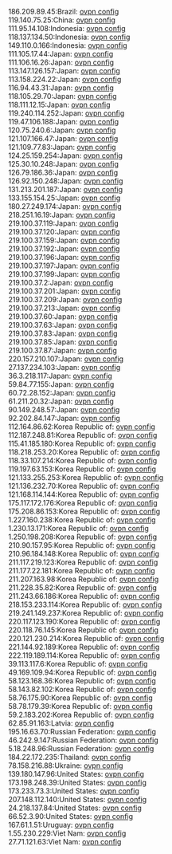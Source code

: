 186.209.89.45:Brazil: [ovpn config](vpn/186_209_89_45.ovpn)  
119.140.75.25:China: [ovpn config](vpn/119_140_75_25.ovpn)  
111.95.14.108:Indonesia: [ovpn config](vpn/111_95_14_108.ovpn)  
118.137.134.50:Indonesia: [ovpn config](vpn/118_137_134_50.ovpn)  
149.110.0.166:Indonesia: [ovpn config](vpn/149_110_0_166.ovpn)  
111.105.17.44:Japan: [ovpn config](vpn/111_105_17_44.ovpn)  
111.106.16.26:Japan: [ovpn config](vpn/111_106_16_26.ovpn)  
113.147.126.157:Japan: [ovpn config](vpn/113_147_126_157.ovpn)  
113.158.224.22:Japan: [ovpn config](vpn/113_158_224_22.ovpn)  
116.94.43.31:Japan: [ovpn config](vpn/116_94_43_31.ovpn)  
118.105.29.70:Japan: [ovpn config](vpn/118_105_29_70.ovpn)  
118.111.12.15:Japan: [ovpn config](vpn/118_111_12_15.ovpn)  
119.240.114.252:Japan: [ovpn config](vpn/119_240_114_252.ovpn)  
119.47.106.188:Japan: [ovpn config](vpn/119_47_106_188.ovpn)  
120.75.240.6:Japan: [ovpn config](vpn/120_75_240_6.ovpn)  
121.107.166.47:Japan: [ovpn config](vpn/121_107_166_47.ovpn)  
121.109.77.83:Japan: [ovpn config](vpn/121_109_77_83.ovpn)  
124.25.159.254:Japan: [ovpn config](vpn/124_25_159_254.ovpn)  
125.30.10.248:Japan: [ovpn config](vpn/125_30_10_248.ovpn)  
126.79.186.36:Japan: [ovpn config](vpn/126_79_186_36.ovpn)  
126.92.150.248:Japan: [ovpn config](vpn/126_92_150_248.ovpn)  
131.213.201.187:Japan: [ovpn config](vpn/131_213_201_187.ovpn)  
133.155.154.25:Japan: [ovpn config](vpn/133_155_154_25.ovpn)  
180.27.249.174:Japan: [ovpn config](vpn/180_27_249_174.ovpn)  
218.251.16.19:Japan: [ovpn config](vpn/218_251_16_19.ovpn)  
219.100.37.119:Japan: [ovpn config](vpn/219_100_37_119.ovpn)  
219.100.37.120:Japan: [ovpn config](vpn/219_100_37_120.ovpn)  
219.100.37.159:Japan: [ovpn config](vpn/219_100_37_159.ovpn)  
219.100.37.192:Japan: [ovpn config](vpn/219_100_37_192.ovpn)  
219.100.37.196:Japan: [ovpn config](vpn/219_100_37_196.ovpn)  
219.100.37.197:Japan: [ovpn config](vpn/219_100_37_197.ovpn)  
219.100.37.199:Japan: [ovpn config](vpn/219_100_37_199.ovpn)  
219.100.37.2:Japan: [ovpn config](vpn/219_100_37_2.ovpn)  
219.100.37.201:Japan: [ovpn config](vpn/219_100_37_201.ovpn)  
219.100.37.209:Japan: [ovpn config](vpn/219_100_37_209.ovpn)  
219.100.37.213:Japan: [ovpn config](vpn/219_100_37_213.ovpn)  
219.100.37.60:Japan: [ovpn config](vpn/219_100_37_60.ovpn)  
219.100.37.63:Japan: [ovpn config](vpn/219_100_37_63.ovpn)  
219.100.37.83:Japan: [ovpn config](vpn/219_100_37_83.ovpn)  
219.100.37.85:Japan: [ovpn config](vpn/219_100_37_85.ovpn)  
219.100.37.87:Japan: [ovpn config](vpn/219_100_37_87.ovpn)  
220.157.210.107:Japan: [ovpn config](vpn/220_157_210_107.ovpn)  
27.137.234.103:Japan: [ovpn config](vpn/27_137_234_103.ovpn)  
36.3.218.117:Japan: [ovpn config](vpn/36_3_218_117.ovpn)  
59.84.77.155:Japan: [ovpn config](vpn/59_84_77_155.ovpn)  
60.72.28.152:Japan: [ovpn config](vpn/60_72_28_152.ovpn)  
61.211.20.32:Japan: [ovpn config](vpn/61_211_20_32.ovpn)  
90.149.248.57:Japan: [ovpn config](vpn/90_149_248_57.ovpn)  
92.202.84.147:Japan: [ovpn config](vpn/92_202_84_147.ovpn)  
112.164.86.62:Korea Republic of: [ovpn config](vpn/112_164_86_62.ovpn)  
112.187.248.81:Korea Republic of: [ovpn config](vpn/112_187_248_81.ovpn)  
115.41.185.180:Korea Republic of: [ovpn config](vpn/115_41_185_180.ovpn)  
118.218.253.20:Korea Republic of: [ovpn config](vpn/118_218_253_20.ovpn)  
118.33.107.214:Korea Republic of: [ovpn config](vpn/118_33_107_214.ovpn)  
119.197.63.153:Korea Republic of: [ovpn config](vpn/119_197_63_153.ovpn)  
121.133.255.253:Korea Republic of: [ovpn config](vpn/121_133_255_253.ovpn)  
121.136.232.70:Korea Republic of: [ovpn config](vpn/121_136_232_70.ovpn)  
121.168.114.144:Korea Republic of: [ovpn config](vpn/121_168_114_144.ovpn)  
175.117.172.176:Korea Republic of: [ovpn config](vpn/175_117_172_176.ovpn)  
175.208.86.153:Korea Republic of: [ovpn config](vpn/175_208_86_153.ovpn)  
1.227.160.238:Korea Republic of: [ovpn config](vpn/1_227_160_238.ovpn)  
1.230.13.171:Korea Republic of: [ovpn config](vpn/1_230_13_171.ovpn)  
1.250.198.208:Korea Republic of: [ovpn config](vpn/1_250_198_208.ovpn)  
210.90.157.95:Korea Republic of: [ovpn config](vpn/210_90_157_95.ovpn)  
210.96.184.148:Korea Republic of: [ovpn config](vpn/210_96_184_148.ovpn)  
211.117.219.123:Korea Republic of: [ovpn config](vpn/211_117_219_123.ovpn)  
211.177.22.181:Korea Republic of: [ovpn config](vpn/211_177_22_181.ovpn)  
211.207.163.98:Korea Republic of: [ovpn config](vpn/211_207_163_98.ovpn)  
211.228.35.82:Korea Republic of: [ovpn config](vpn/211_228_35_82.ovpn)  
211.243.66.186:Korea Republic of: [ovpn config](vpn/211_243_66_186.ovpn)  
218.153.233.114:Korea Republic of: [ovpn config](vpn/218_153_233_114.ovpn)  
219.241.149.237:Korea Republic of: [ovpn config](vpn/219_241_149_237.ovpn)  
220.117.123.190:Korea Republic of: [ovpn config](vpn/220_117_123_190.ovpn)  
220.118.76.145:Korea Republic of: [ovpn config](vpn/220_118_76_145.ovpn)  
220.121.230.214:Korea Republic of: [ovpn config](vpn/220_121_230_214.ovpn)  
221.144.92.189:Korea Republic of: [ovpn config](vpn/221_144_92_189.ovpn)  
222.119.189.114:Korea Republic of: [ovpn config](vpn/222_119_189_114.ovpn)  
39.113.117.6:Korea Republic of: [ovpn config](vpn/39_113_117_6.ovpn)  
49.169.109.94:Korea Republic of: [ovpn config](vpn/49_169_109_94.ovpn)  
58.123.168.36:Korea Republic of: [ovpn config](vpn/58_123_168_36.ovpn)  
58.143.82.102:Korea Republic of: [ovpn config](vpn/58_143_82_102.ovpn)  
58.76.175.90:Korea Republic of: [ovpn config](vpn/58_76_175_90.ovpn)  
58.78.179.39:Korea Republic of: [ovpn config](vpn/58_78_179_39.ovpn)  
59.2.183.202:Korea Republic of: [ovpn config](vpn/59_2_183_202.ovpn)  
62.85.91.163:Latvia: [ovpn config](vpn/62_85_91_163.ovpn)  
195.16.63.70:Russian Federation: [ovpn config](vpn/195_16_63_70.ovpn)  
46.242.9.147:Russian Federation: [ovpn config](vpn/46_242_9_147.ovpn)  
5.18.248.96:Russian Federation: [ovpn config](vpn/5_18_248_96.ovpn)  
184.22.172.235:Thailand: [ovpn config](vpn/184_22_172_235.ovpn)  
78.158.216.88:Ukraine: [ovpn config](vpn/78_158_216_88.ovpn)  
139.180.147.96:United States: [ovpn config](vpn/139_180_147_96.ovpn)  
173.198.248.39:United States: [ovpn config](vpn/173_198_248_39.ovpn)  
173.233.73.3:United States: [ovpn config](vpn/173_233_73_3.ovpn)  
207.148.112.140:United States: [ovpn config](vpn/207_148_112_140.ovpn)  
24.218.137.84:United States: [ovpn config](vpn/24_218_137_84.ovpn)  
66.52.3.90:United States: [ovpn config](vpn/66_52_3_90.ovpn)  
167.61.1.51:Uruguay: [ovpn config](vpn/167_61_1_51.ovpn)  
1.55.230.229:Viet Nam: [ovpn config](vpn/1_55_230_229.ovpn)  
27.71.121.63:Viet Nam: [ovpn config](vpn/27_71_121_63.ovpn)  

